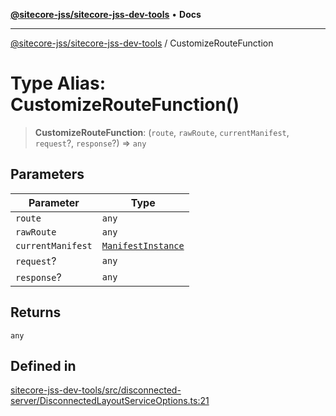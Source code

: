 [**@sitecore-jss/sitecore-jss-dev-tools**](../README.md) • **Docs**

***

[@sitecore-jss/sitecore-jss-dev-tools](../README.md) / CustomizeRouteFunction

# Type Alias: CustomizeRouteFunction()

> **CustomizeRouteFunction**: (`route`, `rawRoute`, `currentManifest`, `request`?, `response`?) => `any`

## Parameters

| Parameter | Type |
| ------ | ------ |
| `route` | `any` |
| `rawRoute` | `any` |
| `currentManifest` | [`ManifestInstance`](../interfaces/ManifestInstance.md) |
| `request`? | `any` |
| `response`? | `any` |

## Returns

`any`

## Defined in

[sitecore-jss-dev-tools/src/disconnected-server/DisconnectedLayoutServiceOptions.ts:21](https://github.com/Sitecore/jss/blob/9fded091a348a586c285b62bab7a9afba0a841bc/packages/sitecore-jss-dev-tools/src/disconnected-server/DisconnectedLayoutServiceOptions.ts#L21)
